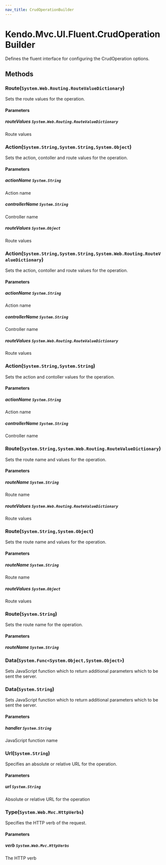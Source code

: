 ```yaml
---
nav_title: CrudOperationBuilder
---
```


# Kendo.Mvc.UI.Fluent.CrudOperationBuilder
Defines the fluent interface for configuring the CrudOperation options.



## Methods

### Route(`System.Web.Routing.RouteValueDictionary`)
Sets the route values for the operation.


#### Parameters

##### routeValues `System.Web.Routing.RouteValueDictionary`
Route values





### Action(`System.String,System.String,System.Object`)
Sets the action, contoller and route values for the operation.


#### Parameters

##### actionName `System.String`
Action name

##### controllerName `System.String`
Controller name

##### routeValues `System.Object`
Route values





### Action(`System.String,System.String,System.Web.Routing.RouteValueDictionary`)
Sets the action, contoller and route values for the operation.


#### Parameters

##### actionName `System.String`
Action name

##### controllerName `System.String`
Controller name

##### routeValues `System.Web.Routing.RouteValueDictionary`
Route values





### Action(`System.String,System.String`)
Sets the action and contoller values for the operation.


#### Parameters

##### actionName `System.String`
Action name

##### controllerName `System.String`
Controller name





### Route(`System.String,System.Web.Routing.RouteValueDictionary`)
Sets the route name and values for the operation.


#### Parameters

##### routeName `System.String`
Route name

##### routeValues `System.Web.Routing.RouteValueDictionary`
Route values





### Route(`System.String,System.Object`)
Sets the route name and values for the operation.


#### Parameters

##### routeName `System.String`
Route name

##### routeValues `System.Object`
Route values





### Route(`System.String`)
Sets the route name for the operation.


#### Parameters

##### routeName `System.String`






### Data(`System.Func<System.Object,System.Object>`)
Sets JavaScript function which to return additional parameters which to be sent the server.





### Data(`System.String`)
Sets JavaScript function which to return additional parameters which to be sent the server.


#### Parameters

##### handler `System.String`
JavaScript function name





### Url(`System.String`)
Specifies an absolute or relative URL for the operation.


#### Parameters

##### url `System.String`
Absolute or relative URL for the operation





### Type(`System.Web.Mvc.HttpVerbs`)
Specifies the HTTP verb of the request.


#### Parameters

##### verb `System.Web.Mvc.HttpVerbs`
The HTTP verb







